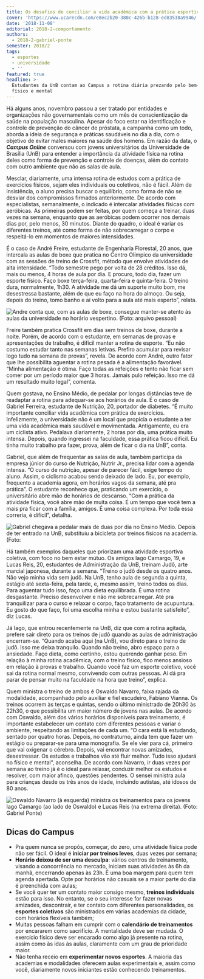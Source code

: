 ```yaml
---
title: Os desafios de conciliar a vida acadêmica com a prática esportiva
cover: 'https://www.ucarecdn.com/e8ec2b20-380c-426b-b128-ed83538a9946/'
date: '2018-11-08'
editorial: 2018-2-comportamento
authors:
  - 2018-2-gabriel-ponte
semester: 2018/2
tags:
  - esportes
  - universidade
  - ''
featured: true
headline: >-
  Estudantes da UnB contam ao Campus a rotina diária prezando pelo bem-estar
  físico e mental
---
```

Há alguns anos, novembro passou a ser tratado por entidades e organizações não governamentais como um mês de conscientização da saúde na população masculina. Apesar do foco estar na identificação e controle de prevenção do câncer de próstata, a campanha como um todo, aborda a ideia de segurança e práticas saudáveis no dia a dia, com o objetivo de evitar males maiores na saúde dos homens. Em razão da data, o _**Campus Online**_ conversou com jovens universitários da Universidade de Brasília (UnB) para entender a importância da atividade física na rotina deles como forma de prevenção e controle de doenças, além do contato com outro ambiente que não as salas de aula.

Mesclar, diariamente, uma intensa rotina de estudos com a prática de exercícios físicos, sejam eles individuais ou coletivos, não é fácil. Além de insistência, o aluno precisa buscar o equilíbrio, como forma de não se desviar dos compromissos firmados anteriormente. De acordo com especialistas, semanalmente, o indicado é intercalar atividades físicas com aeróbicas. As primeiras podem ser feitas, por quem começa a treinar, duas vezes na semana, enquanto que as aeróbicas podem ocorrer nos demais dias por, pelo menos, 30 minutos. Diante do quadro, o ideal é variar os diferentes treinos, até como forma de não sobrecarregar o corpo e respeitá-lo em momentos de maiores intensidades.

É o caso de André Freire, estudante de Engenharia Florestal, 20 anos, que intercala as aulas de boxe que pratica no Centro Olímpico da universidade com as sessões de treino de Crossfit, método que envolve atividades de alta intensidade. “Todo semestre pego por volta de 28 créditos. Isso dá, mais ou menos, 4 horas de aula por dia. E procuro, todo dia, fazer um esporte físico. Faço boxe terça-feira, quarta-feira e quinta-feira. O treino dura, normalmente, 1h30. A atividade me dá um suporte muito bom, me desestressa bastante, além de que eu faço na hora do almoço. Ou seja, depois do treino, tomo banho e aí volto para a aula até mais esperto”, relata.

![Andre conta que, com as aulas de boxe, consegue manter-se atento às aulas da universidade no horário vespertino. (Foto: arquivo pessoal)](https://www.ucarecdn.com/6b4736d4-32d6-4386-a462-c60b148c18fd/)

Freire também pratica Crossfit em dias sem treinos de boxe, durante a noite. Porém, de acordo com o estudante, em semanas de provas e apresentações de trabalho, é difícil manter a rotina de esporte. “Eu não costumo estudar tanto nas semanas letivas. Prefiro acumular para revisar logo tudo na semana de provas”, revela. De acordo com André, outro fator que lhe possibilita aguentar a rotina pesada é a alimentação favorável. “Minha alimentação é ótima. Faço todas as refeições e tento não ficar sem comer por um período maior que 3 horas. Jamais pulo refeição. Isso me dá um resultado muito legal”, comenta.

Quem gostava, no Ensino Médio, de pedalar por longas distâncias teve de readaptar a rotina para adequar-se aos horários de aula. É o caso de Gabriel Ferreira, estudante de Nutrição, 20, portador de diabetes. “É muito importante conciliar vida acadêmica com prática de exercícios. Infelizmente, a universidade não é um local que propicia o estudante a ter uma vida acadêmica mais saudável e movimentada. Antigamente, eu era um ciclista ativo. Pedalava diariamente, 2 horas por dia, uma prática muito intensa. Depois, quando ingressei na faculdade, essa prática ficou difícil. Eu tinha muito trabalho pra fazer, prova, além de ficar o dia na UnB”, conta.

Gabriel, que além de frequentar as salas de aula, também participa da empresa júnior do curso de Nutrição, Nutrir Jr., precisa lidar com a agenda intensa. “O curso de nutrição, apesar de parecer fácil, exige tempo do aluno. Assim, o ciclismo acabou sendo deixado de lado. Eu, por exemplo, frequento a academia agora, em horários vagos da semana, até pra prática”. O estudante reconhece que, praticando um exercício, o universitário abre mão de horários de descanso. “Com a prática da atividade física, você abre mão de muita coisa. É um tempo que você tem a mais pra ficar com a família, amigos. É uma coisa complexa. Por toda essa correria, é difícil”, detalha.

![Gabriel chegava a pedalar mais de duas por dia no Ensino Médio. Depois de ter entrado na UnB, substituiu a bicicleta por treinos físicos na academia. (Foto:](https://www.ucarecdn.com/71a6bb26-c3df-4d21-9fed-8e26f245a803/)

Há também exemplos daqueles que priorizam uma atividade esportiva coletiva, com foco no bem estar mútuo. Os amigos Iago Camargo, 19, e Lucas Reis, 20, estudantes de Administração da UnB, treinam Judô, arte marcial japonesa, durante a semana. “Treino o judô desde os quatro anos. Não vejo minha vida sem judô. Na UnB, tenho aula de segunda a quinta, estágio até sexta-feira, pela tarde, e, mesmo assim, treino todos os dias. Para aguentar tudo isso, faço uma dieta equilibrada. É uma rotina desgastante. Preciso desenvolver e não me sobrecarregar. Até pra tranquilizar para o curso e relaxar o corpo, faço tratamento de acupuntura. Eu gosto do que faço, foi uma escolha minha e estou bastante satisfeito”, diz Lucas.

Já Iago, que entrou recentemente na UnB, diz que com a rotina agitada, prefere sair direto para os treinos de judô quando as aulas de administração encerram-se. “Quando acaba aqui (na UnB), vou direto para o treino de judô. Isso me deixa tranquilo. Quando não treino, abro espaço para a ansiedade. Faço dieta, como certinho, estou querendo ganhar peso. Em relação à minha rotina acadêmica, com o treino físico, fico menos ansioso em relação à provas e trabalho. Quando você faz um esporte coletivo, você sai da rotina normal mesmo, convivendo com outras pessoas. Aí dá pra parar de pensar muito na faculdade na hora que treino”, explica.

Quem ministra o treino de ambos é Oswaldo Navarro, faixa rajada da modalidade, acompanhado pelo auxiliar e fiel escudeiro, Fabiano Vianna. Os treinos ocorrem às terças e quintas, sendo o último ministrado de 20h30 às 22h30, o que possibilita um maior número de jovens nas aulas. De acordo com Oswaldo, além dos vários horários disponíveis para treinamento, é importante estabelecer um contato com diferentes pessoas e variar o ambiente, respeitando as limitações de cada um. “O cara está lá estudando, sentado por quatro horas. Depois, no contraturno, ainda tem que fazer um estágio ou preparar-se para uma monografia. Se ele vier para cá, primeiro que vai oxigenar o cérebro. Depois, vai encontrar novas amizades, desestressar. Os estudos e trabalhos vão até fluir melhor. Tudo isso ajudará no físico e mental”, aconselha. De acordo com Navarro, ir duas vezes por semana ao treino já é o ideal para relaxar, conduzir melhor os estudos e resolver, com maior afinco, questões pendentes. O sensei ministra aula para crianças desde os três anos de idade, incluindo autistas, até idosos de 80 anos.

![Oswaldo Navarro (à esquerda) ministra os treinamentos para os jovens Iago Camargo (ao lado de Oswaldo) e Lucas Reis (na extrema direita). (Foto: Gabriel Ponte)](https://www.ucarecdn.com/9649fc54-43ad-4113-8ef1-8eae34d20820/)

## Dicas do Campus

* Pra quem nunca se propôs, começar, do zero, uma atividade física pode não ser fácil. O ideal é **iniciar por treinos leves**, duas vezes por semana;
* **Horário deixou de ser uma desculpa**: vários centros de treinamento, visando a concorrência no mercado, iniciam suas atividades às 6h da manhã, encerrando apenas às 23h. É uma boa margem para quem tem agenda apertada. Opte por horários não casuais se a maior parte do dia é preenchida com aulas;
* Se você quer ter um contato maior consigo mesmo, **treinos individuais** estão para isso. No entanto, se o seu interesse for fazer novas amizades, descontrair, e ter contato com diferentes personalidades, os **esportes coletivos** são ministrados em várias academias da cidade, com horários flexíveis também;
* Muitas pessoas falham em cumprir com o **calendário de treinamentos** por encararem como sacrifício. A mentalidade deve ser mudada. O exercício físico deve ser encarado como algo já presente na rotina, assim como às idas às aulas, claramente com um grau de prioridade maior.
* Não tenha receio em **experimentar novos esportes**. A maioria das academias e modalidades oferecem aulas experimentais e, assim como você, diariamente novos iniciantes estão conhecendo treinamentos.
